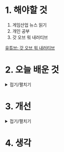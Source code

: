 
# 1. 해야할 것

1. 게임산업 뉴스 읽기 
2. 개인 공부  
3. 갓 오브 워 내러티브

[유튜브: 갓 오브 워 내러티브](https://www.youtube.com/watch?v=z0-ddTqz0XE)



# 2. 오늘 배운 것

<details>
<summary>접기/펼치기</summary>




</details>




# 3. 개선


<details>
<summary>접기/펼치기</summary>


</details>



# 4. 생각


